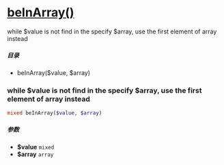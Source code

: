 [beInArray()](http://twinh.github.com/widget/api/beInArray)
===========================================================

while $value is not find in the specify $array, use the first element of array instead

##### 目录
* beInArray($value, $array)

### while $value is not find in the specify $array, use the first element of array instead
```php
mixed beInArray($value, $array)
```

##### 参数
* **$value** `mixed` 
* **$array** `array` 

